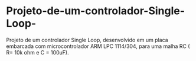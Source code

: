 # Projeto-de-um-controlador-Single-Loop-
Projeto de um controlador Single Loop, desenvolvido em um placa embarcada com microcontrolador ARM LPC 1114/304, para uma malha RC ( R= 10k ohm e C = 100uF).
